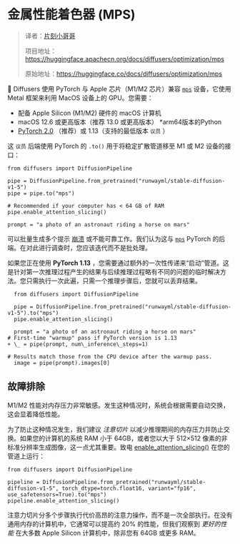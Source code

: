 # 金属性能着色器 (MPS)

> 译者：[片刻小哥哥](https://github.com/jiangzhonglian)
>
> 项目地址：<https://huggingface.apachecn.org/docs/diffusers/optimization/mps>
>
> 原始地址：<https://huggingface.co/docs/diffusers/optimization/mps>


🤗 Diffusers 使用 PyTorch 与 Apple 芯片（M1/M2 芯片）兼容
 [`mps`](https://pytorch.org/docs/stable/notes/mps.html)
 设备，它使用 Metal 框架来利用 MacOS 设备上的 GPU。您需要：


* 配备 Apple Silicon (M1/M2) 硬件的 macOS 计算机
* macOS 12.6 或更高版本（推荐 13.0 或更高版本）
*arm64版本的Python
* [PyTorch 2.0](https://pytorch.org/get-started/locally/)
 （推荐）或 1.13（支持的最低版本
 `议员`
 ）


这
 `议员`
 后端使用 PyTorch 的
 `.to()`
 用于将稳定扩散管道移至 M1 或 M2 设备的接口：



```
from diffusers import DiffusionPipeline

pipe = DiffusionPipeline.from_pretrained("runwayml/stable-diffusion-v1-5")
pipe = pipe.to("mps")

# Recommended if your computer has < 64 GB of RAM
pipe.enable_attention_slicing()

prompt = "a photo of an astronaut riding a horse on mars"
```


可以批量生成多个提示
 [崩溃](https://github.com/huggingface/diffusers/issues/363)
 或不能可靠工作。我们认为这与
 [`mps`](https://github.com/pytorch/pytorch/issues/84039)
 PyTorch 的后端。在对此进行调查时，您应该迭代而不是批处理。


如果您正在使用
 **PyTorch 1.13**
 ，您需要通过额外的一次性传递来“启动”管道。这是针对第一次推理过程产生的结果与后续推理过程略有不同的问题的临时解决方法。您只需执行一次此遍，只需一个推理步骤后，您就可以丢弃结果。



```
  from diffusers import DiffusionPipeline

  pipe = DiffusionPipeline.from_pretrained("runwayml/stable-diffusion-v1-5").to("mps")
  pipe.enable_attention_slicing()

  prompt = "a photo of an astronaut riding a horse on mars"
# First-time "warmup" pass if PyTorch version is 1.13
+ \_ = pipe(prompt, num\_inference\_steps=1)

# Results match those from the CPU device after the warmup pass.
  image = pipe(prompt).images[0]
```


## 故障排除



M1/M2 性能对内存压力非常敏感。发生这种情况时，系统会根据需要自动交换，这会显着降低性能。


为了防止这种情况发生，我们建议
 *注意切片*
 以减少推理期间的内存压力并防止交换。如果您的计算机的系统 RAM 小于 64GB，或者您以大于 512×512 像素的非标准分辨率生成图像，这一点尤其重要。致电
 [enable\_attention\_slicing()](/docs/diffusers/v0.23.0/en/api/pipelines/stable_diffusion/image_variation#diffusers.StableDiffusionImageVariationPipeline.enable_attention_slicing)
 在您的管道上运行：



```
from diffusers import DiffusionPipeline

pipeline = DiffusionPipeline.from_pretrained("runwayml/stable-diffusion-v1-5", torch_dtype=torch.float16, variant="fp16", use_safetensors=True).to("mps")
pipeline.enable_attention_slicing()
```


注意力切片分多个步骤执行代价高昂的注意力操作，而不是一次全部执行。在没有通用内存的计算机中，它通常可以提高约 20% 的性能，但我们观察到
 *更好的性能*
 在大多数 Apple Silicon 计算机中，除非您有 64GB 或更多 RAM。